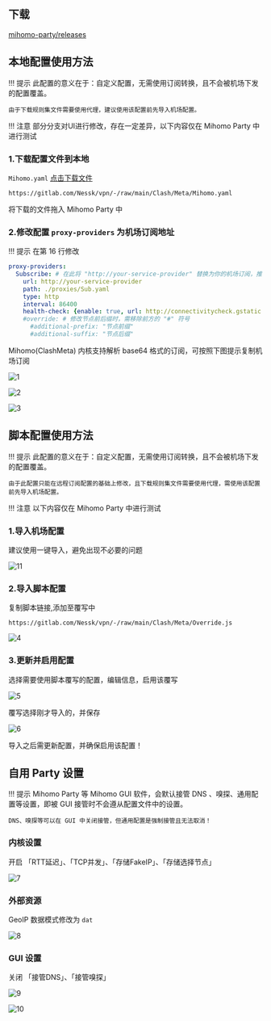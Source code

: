 ## 下载

[mihomo-party/releases](https://github.com/pompurin404/mihomo-party/releases)

## 本地配置使用方法

<!-- prettier-ignore -->
!!! 提示
    此配置的意义在于：自定义配置，无需使用订阅转换，且不会被机场下发的配置覆盖。

    由于下载规则集文件需要使用代理，建议使用该配置前先导入机场配置。

<!-- prettier-ignore -->
!!! 注意
    部分分支对UI进行修改，存在一定差异，以下内容仅在 Mihomo Party 中进行测试

### 1.下载配置文件到本地

`Mihomo.yaml`  <a id="downloadLink" href="https://gitlab.com/Nessk/vpn/-/raw/main/Clash/Meta/Mihomo.yaml">点击下载文件</a>
<script>
  document.addEventListener('DOMContentLoaded', function () {
    const link = document.getElementById('downloadLink');
    link.addEventListener('click', function (event) {
      event.preventDefault();
      const url = this.href;
      const filename = url.substring(url.lastIndexOf('/') + 1);
      fetch(url)
        .then(response => response.blob())
        .then(blob => {
          const downloadUrl = URL.createObjectURL(blob);
          const a = document.createElement('a');
          a.href = downloadUrl;
          a.download = filename;
          document.body.appendChild(a);
          a.click();
          document.body.removeChild(a);
          URL.revokeObjectURL(downloadUrl);
        })
        .catch(console.error);
    });
  });
</script>

```
https://gitlab.com/Nessk/vpn/-/raw/main/Clash/Meta/Mihomo.yaml
```

将下载的文件拖入 Mihomo Party 中

### 2.修改配置 `proxy-providers` 为机场订阅地址

<!-- prettier-ignore -->
!!! 提示
    在第 16 行修改

```yaml
proxy-providers:
  Subscribe: # 在此将 "http://your-service-provider" 替换为你的机场订阅，推荐使用 base64 或者 node list
    url: http://your-service-provider
    path: ./proxies/Sub.yaml
    type: http
    interval: 86400
    health-check: {enable: true, url: http://connectivitycheck.gstatic.com/generate_204, interval: 1800, timeout: 5000}
    #override: # 修改节点前后缀时，需移除前方的 "#" 符号
      #additional-prefix: "节点前缀"
      #additional-suffix: "节点后缀"    
```

Mihomo(ClashMeta) 内核支持解析 base64 格式的订阅，可按照下图提示复制机场订阅

![1](../clash/Photo/1.webp)

![2](../clash/Photo/party1.webp)

![3](../clash/Photo/party2.webp)


## 脚本配置使用方法

<!-- prettier-ignore -->
!!! 提示
    此配置的意义在于：自定义配置，无需使用订阅转换，且不会被机场下发的配置覆盖。

    由于此配置只能在远程订阅配置的基础上修改，且下载规则集文件需要使用代理，需使用该配置前先导入机场配置。

<!-- prettier-ignore -->
!!! 注意
    以下内容仅在 Mihomo Party 中进行测试

### 1.导入机场配置

建议使用一键导入，避免出现不必要的问题

![11](../clash/Photo/11.webp)

### 2.导入脚本配置

复制脚本链接,添加至覆写中

```
https://gitlab.com/Nessk/vpn/-/raw/main/Clash/Meta/Override.js
```

![4](../clash/Photo/party3.webp)

### 3.更新并启用配置

选择需要使用脚本覆写的配置，编辑信息，启用该覆写

![5](../clash/Photo/party4.webp)


覆写选择刚才导入的，并保存

![6](../clash/Photo/party5.webp)


导入之后需更新配置，并确保启用该配置！

## 自用 Party 设置

<!-- prettier-ignore -->
!!! 提示
    Mihomo Party 等 Mihomo GUI 软件，会默认接管 DNS 、嗅探、通用配置等设置，即被 GUI 接管时不会遵从配置文件中的设置。

    DNS、嗅探等可以在 GUI 中关闭接管，但通用配置是强制接管且无法取消！


### 内核设置

开启 「RTT延迟」、「TCP并发」、「存储FakeIP」、「存储选择节点」

![7](../clash/Photo/party6.webp)


### 外部资源

GeoIP 数据模式修改为 `dat`

![8](../clash/Photo/party7.webp)


### GUI 设置

关闭 「接管DNS」、「接管嗅探」

![9](../clash/Photo/party8.webp)

![10](../clash/Photo/party9.webp)

